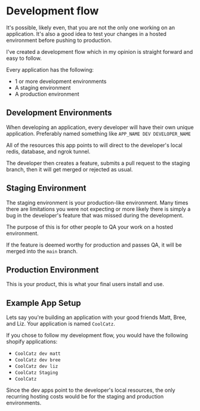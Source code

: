 # Development flow

It's possible, likely even, that you are not the only one working on an application. It's also a good idea to test your changes in a hosted environment before pushing to production.

I've created a development flow which in my opinion is straight forward and easy to follow.

Every application has the following:
 - 1 or more development environments
 - A staging environment
 - A production environment

## Development Environments

When developing an application, every developer will have their own unique application. Preferably named something like `APP_NAME DEV DEVELOPER_NAME`

All of the resources this app points to will direct to the developer's local redis, database, and ngrok tunnel.

The developer then creates a feature, submits a pull request to the staging branch, then it will get merged or rejected as usual.

## Staging Environment

The staging environment is your production-like environment. Many times there are limitations you were not expecting or more likely there is simply a bug in the developer's feature that was missed during the development.

The purpose of this is for other people to QA your work on a hosted environment.

If the feature is deemed worthy for production and passes QA, it will be merged into the `main` branch.

## Production Environment

This is your product, this is what your final users install and use.

## Example App Setup

Lets say you're building an application with your good friends Matt, Bree, and Liz. Your application is named `CoolCatz`.

If you chose to follow my development flow, you would have the following shopify applications:

- `CoolCatz dev matt`
- `CoolCatz dev bree`
- `CoolCatz dev liz`
- `CoolCatz Staging`
- `CoolCatz`

Since the dev apps point to the developer's local resources, the only recurring hosting costs would be for the staging and production environments.